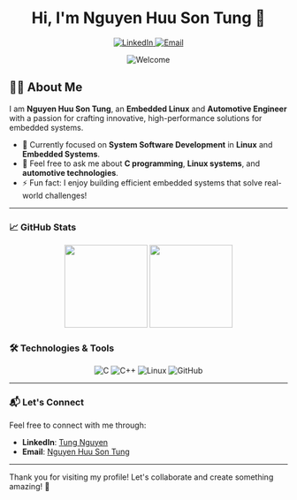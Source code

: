<!-- Header Section -->

<h1 align="center">Hi, I'm Nguyen Huu Son Tung 👋</h1>
<p align="center">
  <a href="https://www.linkedin.com/in/tung-nguyen-nhs2014/">
    <img alt="LinkedIn" src="https://img.shields.io/badge/LinkedIn-Connect-blue?logo=linkedin&logoColor=white" />
  </a>
  <a href="mailto:tungnhs2014@gmail.com">
    <img alt="Email" src="https://img.shields.io/badge/Email-Get%20in%20touch-lightgrey?logo=gmail&logoColor=white" />
  </a>
</p>

<!-- Intro Section -->
<p align="center">
  <img src="https://github.com/tungnhs2014/tungnhs2014/blob/main/assets/welcome.gif?raw=true" alt="Welcome" />
</p>

## 👨‍💻 About Me

I am **Nguyen Huu Son Tung**, an **Embedded Linux** and **Automotive Engineer** with a passion for crafting innovative, high-performance solutions for embedded systems.

- 🌱 Currently focused on **System Software Development** in **Linux** and **Embedded Systems**.
- 💬 Feel free to ask me about **C programming**, **Linux systems**, and **automotive technologies**.
- ⚡ Fun fact: I enjoy building efficient embedded systems that solve real-world challenges!

---

### 📈 GitHub Stats

<!-- GitHub Stats Section -->

<div align="center">
  <img height="150" src="https://github-readme-stats.vercel.app/api?username=tungnhs2014&show_icons=true&hide_title=true&count_private=true&hide=prs&theme=radical" />
  <img height="150" src="https://github-readme-streak-stats.herokuapp.com/?user=tungnhs2014&theme=radical&hide_border=true" />
</div

---

### 🛠️ Technologies & Tools

<!-- Tools Section -->
<p align="center">
  <img alt="C" src="https://img.shields.io/badge/C-464646?logo=c&logoColor=white" />
  <img alt="C++" src="https://img.shields.io/badge/C++-00599C?logo=cplusplus&logoColor=white" />
  <img alt="Linux" src="https://img.shields.io/badge/Linux-FF6C00?logo=linux&logoColor=white" />
  <img alt="GitHub" src="https://img.shields.io/badge/GitHub-181717?logo=github&logoColor=white" />
</p>

---

### 📬 Let's Connect

Feel free to connect with me through:
- **LinkedIn**: [Tung Nguyen](https://www.linkedin.com/in/tung-nguyen-nhs2014/)
- **Email**: [Nguyen Huu Son Tung](mailto:tungnhs2014@egmail.com)

---

Thank you for visiting my profile! Let's collaborate and create something amazing! 🚀
